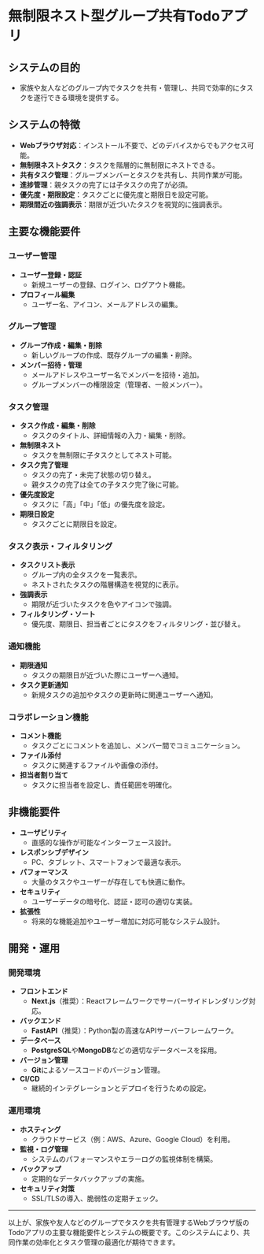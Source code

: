 # 無制限ネスト型グループ共有Todoアプリ

## システムの目的
- 家族や友人などのグループ内でタスクを共有・管理し、共同で効率的にタスクを遂行できる環境を提供する。

## システムの特徴
- **Webブラウザ対応**：インストール不要で、どのデバイスからでもアクセス可能。
- **無制限ネストタスク**：タスクを階層的に無制限にネストできる。
- **共有タスク管理**：グループメンバーとタスクを共有し、共同作業が可能。
- **進捗管理**：親タスクの完了には子タスクの完了が必須。
- **優先度・期限設定**：タスクごとに優先度と期限日を設定可能。
- **期限間近の強調表示**：期限が近づいたタスクを視覚的に強調表示。

## 主要な機能要件

### ユーザー管理
- **ユーザー登録・認証**
  - 新規ユーザーの登録、ログイン、ログアウト機能。
- **プロフィール編集**
  - ユーザー名、アイコン、メールアドレスの編集。

### グループ管理
- **グループ作成・編集・削除**
  - 新しいグループの作成、既存グループの編集・削除。
- **メンバー招待・管理**
  - メールアドレスやユーザー名でメンバーを招待・追加。
  - グループメンバーの権限設定（管理者、一般メンバー）。
  
### タスク管理
- **タスク作成・編集・削除**
  - タスクのタイトル、詳細情報の入力・編集・削除。
- **無制限ネスト**
  - タスクを無制限に子タスクとしてネスト可能。
- **タスク完了管理**
  - タスクの完了・未完了状態の切り替え。
  - 親タスクの完了は全ての子タスク完了後に可能。
- **優先度設定**
  - タスクに「高」「中」「低」の優先度を設定。
- **期限日設定**
  - タスクごとに期限日を設定。
  
### タスク表示・フィルタリング
- **タスクリスト表示**
  - グループ内の全タスクを一覧表示。
  - ネストされたタスクの階層構造を視覚的に表示。
- **強調表示**
  - 期限が近づいたタスクを色やアイコンで強調。
- **フィルタリング・ソート**
  - 優先度、期限日、担当者ごとにタスクをフィルタリング・並び替え。

### 通知機能
- **期限通知**
  - タスクの期限日が近づいた際にユーザーへ通知。
- **タスク更新通知**
  - 新規タスクの追加やタスクの更新時に関連ユーザーへ通知。

### コラボレーション機能
- **コメント機能**
  - タスクごとにコメントを追加し、メンバー間でコミュニケーション。
- **ファイル添付**
  - タスクに関連するファイルや画像の添付。
- **担当者割り当て**
  - タスクに担当者を設定し、責任範囲を明確化。

## 非機能要件
- **ユーザビリティ**
  - 直感的な操作が可能なインターフェース設計。
- **レスポンシブデザイン**
  - PC、タブレット、スマートフォンで最適な表示。
- **パフォーマンス**
  - 大量のタスクやユーザーが存在しても快適に動作。
- **セキュリティ**
  - ユーザーデータの暗号化、認証・認可の適切な実装。
- **拡張性**
  - 将来的な機能追加やユーザー増加に対応可能なシステム設計。

## 開発・運用

### 開発環境
- **フロントエンド**
  - **Next.js**（推奨）：Reactフレームワークでサーバーサイドレンダリング対応。
- **バックエンド**
  - **FastAPI**（推奨）：Python製の高速なAPIサーバーフレームワーク。
- **データベース**
  - **PostgreSQL**や**MongoDB**などの適切なデータベースを採用。
- **バージョン管理**
  - **Git**によるソースコードのバージョン管理。
- **CI/CD**
  - 継続的インテグレーションとデプロイを行うための設定。
  
### 運用環境
- **ホスティング**
  - クラウドサービス（例：AWS、Azure、Google Cloud）を利用。
- **監視・ログ管理**
  - システムのパフォーマンスやエラーログの監視体制を構築。
- **バックアップ**
  - 定期的なデータバックアップの実施。
- **セキュリティ対策**
  - SSL/TLSの導入、脆弱性の定期チェック。

---

以上が、家族や友人などのグループでタスクを共有管理するWebブラウザ版のTodoアプリの主要な機能要件とシステムの概要です。このシステムにより、共同作業の効率化とタスク管理の最適化が期待できます。